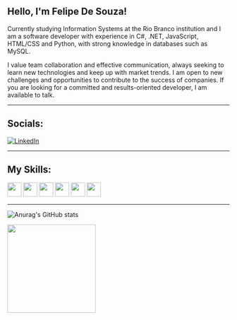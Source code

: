 ##  Hello, I'm Felipe De Souza!

Currently studying Information Systems at the Rio Branco institution and I am a software developer with experience in C#, .NET, JavaScript, HTML/CSS and Python, with strong knowledge in databases such as MySQL.

I value team collaboration and effective communication, always seeking to learn new technologies
and keep up with market trends. I am open to new challenges and opportunities to contribute to the
success of companies. If you are looking for a committed and results-oriented developer, I am
available to talk.

---

## Socials:

[![LinkedIn](https://img.shields.io/badge/LinkedIn-%230077B5.svg?logo=linkedin&logoColor=white)](https://www.linkedin.com/in/felipe-souza-89a1a0240)

---

## My Skills:

<code><img height="32" src="https://cdn.jsdelivr.net/gh/devicons/devicon@latest/icons/dotnetcore/dotnetcore-original.svg"/></code>
<code><img height="32" src="https://cdn.jsdelivr.net/gh/devicons/devicon@latest/icons/csharp/csharp-original.svg"/></code>
<code><img height="32" src="https://cdn.jsdelivr.net/gh/devicons/devicon@latest/icons/python/python-original.svg"/></code>
<code><img height="32" src="https://cdn.jsdelivr.net/gh/devicons/devicon@latest/icons/html5/html5-original.svg"/></code>
<code><img height="32" src="https://cdn.jsdelivr.net/gh/devicons/devicon@latest/icons/css3/css3-original.svg"/></code>
<code><img height="32" src="https://cdn.jsdelivr.net/gh/devicons/devicon@latest/icons/javascript/javascript-original.svg"/></code>

---

![Anurag's GitHub stats](https://github-readme-stats.vercel.app/api?username=FelipeSoouza&theme=dark&show_icons=true)

<a href="https://github.com/FelipeSoouza/convoychat">
  <img height=200 align="center" src="https://github-readme-stats.vercel.app/api/top-langs?username=FelipeSoouza&layout=compact&langs_count=8&card_width=320&theme=dark" />
</a>
